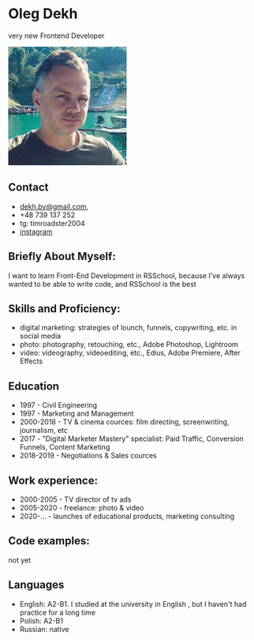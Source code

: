 # Oleg Dekh
very new Frontend Developer


![Olegdekh](/olegdekh_avatar_thai240.jpg "Oleg Dekh")
## Contact
* dekh.by@gmail.com,
* +48 739 137 252
* tg: timroadster2004
* [instagram](https://instagram.com/olegdekh)
## Briefly About Myself:
I want to learn Front-End Development in RSSchool, because I've always wanted to be able to write code, and RSSchool is the best
## Skills and Proficiency:
* digital marketing: strategies of lounch, funnels, copywriting, etc. in social media
* photo: photography, retouching, etc., Adobe Photoshop, Lightroom
* video: videography, videoediting, etc., Edius, Adobe Premiere, After Effects
## Education
* 1997 - Civil Engineering
* 1997 - Marketing and Management 
* 2000-2018 - TV & cinema cources: film directing, screenwriting, journalism, etc
* 2017 - "Digital Marketer Mastery" specialist: Paid Traffic, Conversion Funnels, Content Marketing
* 2018-2019 - Negotiations & Sales cources
## Work experience:
* 2000-2005 - TV director of tv ads
* 2005-2020 - freelance: photo & video
* 2020-... - launches of educational products, marketing consulting
## Code examples:
not yet
## Languages
* English: A2-B1. I studied at the university in English , but I haven't had practice for a long time
* Polish: A2-B1
* Russian: native
